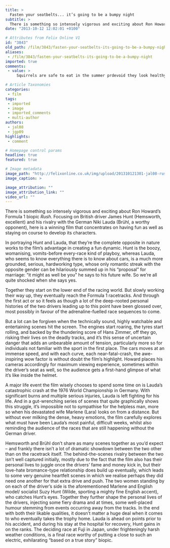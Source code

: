 ```yaml
---
title: >
  Fasten your seatbelts... it’s going to be a bumpy night
subtitle: >
  There is something so intensely vigorous and exciting about Ron Howard’s Formula 1 biopic Rush. Focusing on British driver James Hunt (Hemsworth, excellent) and his rivalry with the German Niki Lauda (Brühl, a worthy opponent), here is a winning film that concentrates on having fun as well as...
date: "2013-10-12 12:02:01 +0100"

# Attributes from Felix Online V1
id: "3843"
old_path: /film/3843/fasten-your-seatbelts-its-going-to-be-a-bumpy-night
aliases:
 - /film/3843/fasten-your-seatbelts-its-going-to-be-a-bumpy-night
imported: true
comments:
 - value: >
     Squirrels are safe to eat in the summer prdevoid they look healthy. Rabbits, you'll get a lot of mixed feelings. Some say they are ok, others say don't dare. But if you're shooting rabbits in the summer they are classified as pests so there's really no harm in just throwing them in the dtich. jug of water soapplastic walmart bag (for after they are gutted and you're ready to put them in a cooler or go home. I don't think it's a good idea to put warm game in plastic)Cooler with ice if you have to drive home a wayssmall game vest or just cut a stick to poke through the anklespocket knife / pruning shears to cut the legs offsquirrel call if you have one (recomend the knight and hale)Small foam cushion for sittingchaps for rabbit huntingorange hat wouldn't hurtRun like a Deer.* ..Fly like an Eagle.*~~

# Article Taxonomies
categories:
 - film
tags:
 - imported
 - image
 - imported_comments
 - multi-author
authors:
 - jal08
 - jgp09
highlights:
 - comment

# Homepage control params
headline: true
featured: true

# Image metadata
image_path: "http://felixonline.co.uk/img/upload/201310121301-jal08-rush_film_still_a_l.jpg"
image_caption: >

image_attribution: ""
image_attribution_link: ""
video_url: ""
---
```


There is something so intensely vigorous and exciting about Ron Howard’s Formula 1 biopic _Rush_. Focusing on British driver James Hunt (Hemsworth, excellent) and his rivalry with the German Niki Lauda (Brühl, a worthy opponent), here is a winning film that concentrates on having fun as well as staying on course to develop its characters.

In portraying Hunt and Lauda, that they’re the complete opposite in nature works to the film’s advantage in creating a fun dynamic. Hunt is the boozy, womanising, vomits-before every-race kind of playboy, whereas Lauda, who seems to know everything there is to know about cars, is a much more grounded, serious, hardworking type, whose only romantic streak with the opposite gender can be hilariously summed up in his “proposal” for marriage: “it might as well be you” he says to his future wife. So we’re all quite shocked when she says yes.

Together they start on the lower end of the racing world. But slowly working their way up, they eventually reach the Formula 1 racetracks. And through the first act or so it feels as though a lot of the deep-rooted personal histories of the two drivers leading up to this point have been glossed over, most possibly in favour of the adrenaline-fuelled race sequences to come.

But a lot can be forgiven when the technically sound, highly watchable and entertaining scenes hit the screen. The engines start roaring, the tyres start rolling, and backed by the thundering score of Hans Zimmer, off they go, risking their lives on the deadly tracks, and it’s this sense of uncertain danger that adds an unbearable amount of tension, particularly more so for individuals not familiar with the sport in the first place. The cars moves at an immense speed, and with each curve, each near-fatal-crash, the awe-inspiring wow factor is without doubt the film’s highlight. Howard places his cameras accordingly for maximum viewing experience, sometimes within the driver’s seat as well, so the audience gets a first-hand glimpse of what it’s like inside the helmet.

A major life event the film wisely chooses to spend some time on is Lauda’s catastrophic crash at the 1976 World Championship in Germany. With significant burns and multiple serious injuries, Lauda is left fighting for his life. And in a gut-wrenching series of scenes that quite graphically shows this struggle, it’s impossible not to sympathise for the helpless man, more so when his devastated wife Marlene (Lara) looks on from a distance. But without ever milking the dense, heavy emotions, the film carefully explores what must have been Lauda’s most painful, difficult weeks, whilst also reminding the audience of the races that are still happening without the German driver.

Hemsworth and Brühl don’t share as many scenes together as you’d expect – and frankly there isn’t a lot of dramatic showdown between the two other than on the racetrack itself. The behind-the-scenes rivalry between the two isn’t well captured initially, mostly due to the fact that the film also has their personal lives to juggle once the drivers’ fame and money kick in, but their love-hate bromance-type relationship does build up eventually, which leads to some very genuine heartfelt scenes in which we realise perhaps they did need one another for that extra drive and push.
 The two women standing by on each of the driver’s side is the aforementioned Marlene and English model/ socialist Suzy Hunt (Wilde, sporting a mighty fine English accent), who catches Hunt’s eyes. Together they further shape the personal lives of the drivers, injecting some fiery drama and at times, some well-placed humour stemming from events occurring away from the tracks.
 In the end with both their likable qualities, it doesn’t matter a huge deal when it comes to who eventually takes the trophy home. Lauda is ahead on points prior to his accident, and during his stay at the hospital for recovery, Hunt gains in on the ranks. The deciding race at Fuji in Japan, under frighteningly harsh weather conditions, is a final race worthy of putting a close to such an electric, exhilarating “based on a true story” biopic.
